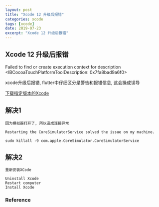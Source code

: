 ```yaml
---
layout: post
title: "Xcode 12 升级后报错"
categories: xcode
tags: [xcode]
date: 2019-07-23
excerpt: "Xcode 12 升级后报错"
---
```


## Xcode 12 升级后报错

Failed to find or create execution context for description <IBCocoaTouchPlatformToolDescription: 0x7fa8bad9a6f0>

xcode升级后报错, flutter中仔细区分是警告和报错信息, 这会操成误导

[下载指定版本的Xcode](https://developer.apple.com/download/more/)

## 解决1

    因为模拟器打开了, 所以造成连接异常

    Restarting the CoreSimulatorService solved the issue on my machine.

    sudo killall -9 com.apple.CoreSimulator.CoreSimulatorService

## 解决2

    重新安装XCode

    Uninstall Xcode
    Restart computer
    Install Xcode

### Reference

